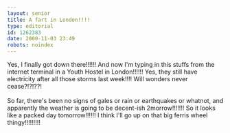 ```yaml
---
layout: senior
title: A fart in London!!!!
type: editorial
id: 1262383
date: 2000-11-03 23:49
robots: noindex
---
```

Yes, I finally got down there!!!!!! And now I'm typing in this stuffs from the internet terminal in a Youth Hostel in London!!!!!! Yes, they still have electricity after all those storms last week!!!! Will wonders never cease?!?!??!<br/> <br/>So far, there's been no signs of gales or rain or earthquakes or whatnot, and apparently the weather is going to be decent-ish 2morrow!!!!!!! So it looks like a packed day tomorrow!!!!!! I think I'll go up on that big ferris wheel thingy!!!!!!!!!